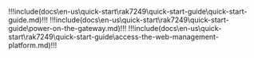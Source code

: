 !!!include(docs\en-us\quick-start\rak7249\quick-start-guide\quick-start-guide.md)!!!
!!!include(docs\en-us\quick-start\rak7249\quick-start-guide\power-on-the-gateway.md)!!!
!!!include(docs\en-us\quick-start\rak7249\quick-start-guide\access-the-web-management-platform.md)!!!